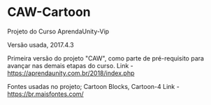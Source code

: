 # CAW-Cartoon
Projeto do Curso AprendaUnity-Vip

Versão usada, 2017.4.3

Primeira versão do projeto "CAW", como parte de pré-requisito para avançar nas demais etapas do curso.
Link - https://aprendaunity.com.br/2018/index.php

Fontes usadas no projeto; Cartoon Blocks, Cartoon-4
Link - https://br.maisfontes.com/

